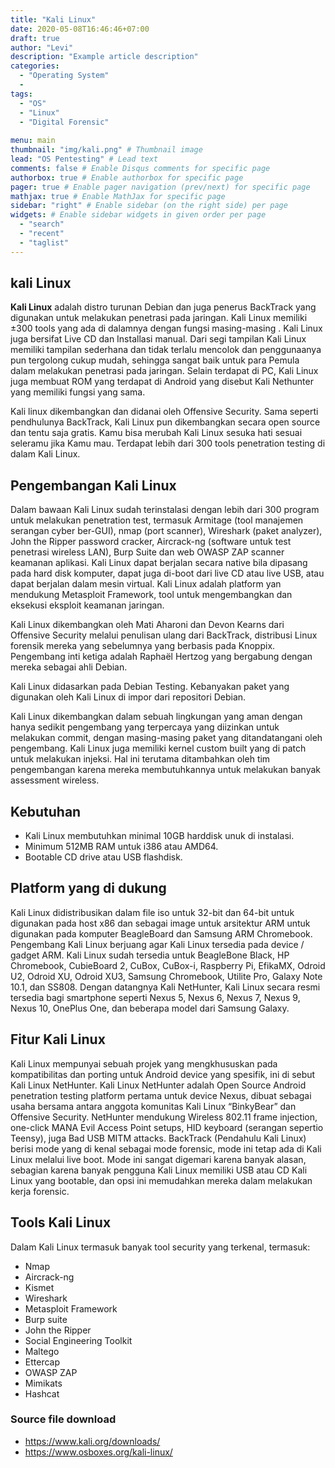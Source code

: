 ```yaml
---
title: "Kali Linux"
date: 2020-05-08T16:46:46+07:00
draft: true
author: "Levi"
description: "Example article description"
categories:
  - "Operating System"
  -
tags:
  - "OS"
  - "Linux"
  - "Digital Forensic"
  
menu: main
thumbnail: "img/kali.png" # Thumbnail image
lead: "OS Pentesting" # Lead text
comments: false # Enable Disqus comments for specific page
authorbox: true # Enable authorbox for specific page
pager: true # Enable pager navigation (prev/next) for specific page
mathjax: true # Enable MathJax for specific page
sidebar: "right" # Enable sidebar (on the right side) per page
widgets: # Enable sidebar widgets in given order per page
  - "search"
  - "recent"
  - "taglist"
---
```

## kali Linux 
**Kali Linux** adalah distro turunan Debian dan juga penerus BackTrack yang digunakan untuk melakukan penetrasi pada jaringan.
Kali Linux memiliki ±300 tools yang ada di dalamnya dengan fungsi masing-masing . Kali Linux juga bersifat Live CD dan Installasi manual.
Dari segi tampilan Kali Linux memiliki tampilan sederhana dan tidak terlalu mencolok dan penggunaanya pun tergolong cukup mudah, sehingga sangat baik untuk para Pemula dalam melakukan penetrasi pada jaringan.
Selain terdapat di PC, Kali Linux juga membuat ROM yang terdapat di Android yang disebut Kali Nethunter yang memiliki fungsi yang sama.

Kali linux dikembangkan dan didanai oleh Offensive Security. Sama seperti pendhulunya BackTrack, Kali Linux pun dikembangkan secara open source dan tentu saja gratis. Kamu bisa merubah Kali Linux sesuka hati sesuai seleramu jika Kamu mau. Terdapat lebih dari 300 tools penetration testing di dalam Kali Linux.

## Pengembangan Kali Linux
Dalam bawaan Kali Linux sudah terinstalasi dengan lebih dari 300 program untuk melakukan penetration test, termasuk Armitage (tool manajemen serangan cyber ber-GUI), nmap (port scanner), Wireshark (paket analyzer), John the Ripper password cracker, Aircrack-ng (software untuk test penetrasi wireless LAN), Burp Suite dan web OWASP ZAP scanner keamanan aplikasi. Kali Linux dapat berjalan secara native bila dipasang pada hard disk komputer, dapat juga di-boot dari live CD atau live USB, atau dapat berjalan dalam mesin virtual. Kali Linux adalah platform yan mendukung Metasploit Framework, tool untuk mengembangkan dan eksekusi eksploit keamanan jaringan.

Kali Linux dikembangkan oleh Mati Aharoni dan Devon Kearns dari Offensive Security melalui penulisan ulang dari BackTrack, distribusi Linux forensik mereka yang sebelumnya yang berbasis pada Knoppix. Pengembang inti ketiga adalah Raphaël Hertzog yang bergabung dengan mereka sebagai ahli Debian.

Kali Linux didasarkan pada Debian Testing. Kebanyakan paket yang digunakan oleh Kali Linux di impor dari repositori Debian.

Kali Linux dikembangkan dalam sebuah lingkungan yang aman dengan hanya sedikit pengembang yang terpercaya yang diizinkan untuk melakukan commit, dengan masing-masing paket yang ditandatangani oleh pengembang. Kali Linux juga memiliki kernel custom built yang di patch untuk melakukan injeksi. Hal ini terutama ditambahkan oleh tim pengembangan karena mereka membutuhkannya untuk melakukan banyak assessment wireless.

## Kebutuhan
* Kali Linux membutuhkan minimal 10GB harddisk unuk di instalasi.
* Minimum 512MB RAM untuk i386 atau AMD64.
* Bootable CD drive atau USB flashdisk.

## Platform yang di dukung
Kali Linux didistribusikan dalam file iso untuk 32-bit dan 64-bit untuk digunakan pada host x86 dan sebagai image untuk arsitektur ARM untuk digunakan pada komputer BeagleBoard dan Samsung ARM Chromebook. Pengembang Kali Linux berjuang agar Kali Linux tersedia pada device / gadget ARM. Kali Linux sudah tersedia untuk BeagleBone Black, HP Chromebook, CubieBoard 2, CuBox, CuBox-i, Raspberry Pi, EfikaMX, Odroid U2, Odroid XU, Odroid XU3, Samsung Chromebook, Utilite Pro, Galaxy Note 10.1, dan SS808. Dengan datangnya Kali NetHunter, Kali Linux secara resmi tersedia bagi smartphone seperti Nexus 5, Nexus 6, Nexus 7, Nexus 9, Nexus 10, OnePlus One, dan beberapa model dari Samsung Galaxy.

## Fitur Kali Linux
Kali Linux mempunyai sebuah projek yang mengkhususkan pada kompatibilitas dan porting untuk Android device yang spesifik, ini di sebut Kali Linux NetHunter. Kali Linux NetHunter adalah Open Source Android penetration testing platform pertama untuk device Nexus, dibuat sebagai usaha bersama antara anggota komunitas Kali Linux “BinkyBear” dan Offensive Security. NetHunter mendukung Wireless 802.11 frame injection, one-click MANA Evil Access Point setups, HID keyboard (serangan sepertio Teensy), juga Bad USB MITM attacks. BackTrack (Pendahulu Kali Linux) berisi mode yang di kenal sebagai mode forensic, mode ini tetap ada di Kali Linux melalui live boot. Mode ini sangat digemari karena banyak alasan, sebagian karena banyak pengguna Kali Linux memiliki USB atau CD Kali Linux yang bootable, dan opsi ini memudahkan mereka dalam melakukan kerja forensic. 

## Tools Kali Linux
Dalam Kali Linux termasuk banyak tool security yang terkenal, termasuk:

* Nmap
* Aircrack-ng
* Kismet
* Wireshark
* Metasploit Framework
* Burp suite
* John the Ripper
* Social Engineering Toolkit
* Maltego
* Ettercap
* OWASP ZAP
* Mimikats
* Hashcat

### Source file download
* https://www.kali.org/downloads/
* https://www.osboxes.org/kali-linux/